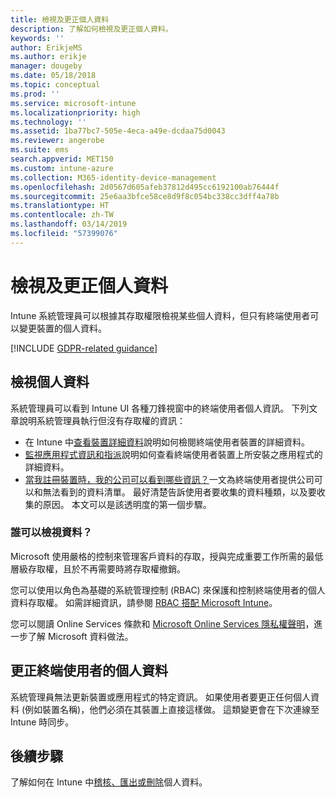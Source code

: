 ```yaml
---
title: 檢視及更正個人資料
description: 了解如何檢視及更正個人資料。
keywords: ''
author: ErikjeMS
ms.author: erikje
manager: dougeby
ms.date: 05/18/2018
ms.topic: conceptual
ms.prod: ''
ms.service: microsoft-intune
ms.localizationpriority: high
ms.technology: ''
ms.assetid: 1ba77bc7-505e-4eca-a49e-dcdaa75d0043
ms.reviewer: angerobe
ms.suite: ems
search.appverid: MET150
ms.custom: intune-azure
ms.collection: M365-identity-device-management
ms.openlocfilehash: 2d0567d605afeb37812d495cc6192100ab76444f
ms.sourcegitcommit: 25e6aa3bfce58ce8d9f8c054bc338cc3dff4a78b
ms.translationtype: HT
ms.contentlocale: zh-TW
ms.lasthandoff: 03/14/2019
ms.locfileid: "57399076"
---
```

# <a name="view-and-correct-personal-data"></a>檢視及更正個人資料

Intune 系統管理員可以根據其存取權限檢視某些個人資料，但只有終端使用者可以變更裝置的個人資料。

[!INCLUDE [GDPR-related guidance](./includes/gdpr-dsr-and-stp-note.md)]


## <a name="view-personal-data"></a>檢視個人資料

系統管理員可以看到 Intune UI 各種刀鋒視窗中的終端使用者個人資訊。 下列文章說明系統管理員執行但沒有存取權的資訊：
- 在 Intune 中[查看裝置詳細資料](device-inventory.md)說明如何檢閱終端使用者裝置的詳細資料。
- [監視應用程式資訊和指派](apps-monitor.md)說明如何查看終端使用者裝置上所安裝之應用程式的詳細資料。
- [當我註冊裝置時，我的公司可以看到哪些資訊？](https://docs.microsoft.com/intune-user-help/what-info-can-your-company-see-when-you-enroll-your-device-in-intune)一文為終端使用者提供公司可以和無法看到的資料清單。 最好清楚告訴使用者要收集的資料種類，以及要收集的原因。 本文可以是該透明度的第一個步驟。

### <a name="who-can-view-the-data"></a>誰可以檢視資料？

Microsoft 使用嚴格的控制來管理客戶資料的存取，授與完成重要工作所需的最低層級存取權，且於不再需要時將存取權撤銷。 

您可以使用以角色為基礎的系統管理控制 (RBAC) 來保護和控制終端使用者的個人資料存取權。 如需詳細資訊，請參閱 [RBAC 搭配 Microsoft Intune](role-based-access-control.md)。

您可以閱讀 Online Services 條款和 [Microsoft Online Services 隱私權聲明](http://go.microsoft.com/fwlink/p/?linkid=131004&clcid=0x409)，進一步了解 Microsoft 資料做法。 

## <a name="correct-end-user-personal-data"></a>更正終端使用者的個人資料

系統管理員無法更新裝置或應用程式的特定資訊。 如果使用者要更正任何個人資料 (例如裝置名稱)，他們必須在其裝置上直接這樣做。 這類變更會在下次連線至 Intune 時同步。


## <a name="next-steps"></a>後續步驟

了解如何在 Intune 中[稽核、匯出或刪除](privacy-data-audit-export-delete.md)個人資料。
